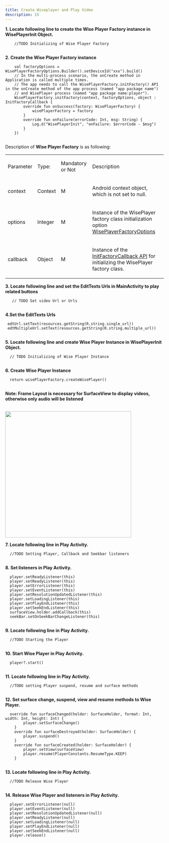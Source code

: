 ```yaml
---
title: Create Wiseplayer and Play Video
description: 15
---
```


<p><strong>1. Locate following line to create the Wise Player Factory instance in WisePlayerInit Object.</strong></p>
<pre><div id="copy-button10" class="copy-btn" title="Copy" onclick="copyCode(this.id)"></div><code>    //TODO Initializing of Wise Player Factory
<span class="pln">
</span></code></pre>
<p><strong>2. Create the Wise Player Factory instance</strong></p>
<pre><div id="copy-button11" class="copy-btn" title="Copy" onclick="copyCode(this.id)"></div><code>    val factoryOptions = WisePlayerFactoryOptions.Builder().setDeviceId("xxx").build()
    // In the multi-process scenario, the onCreate method in Application is called multiple times.
    // The app needs to call the WisePlayerFactory.initFactory() API in the onCreate method of the app process (named "app package name") 
    // and WisePlayer process (named "app package name:player").
    WisePlayerFactory.initFactory(context, factoryOptions, object : InitFactoryCallback {
        override fun onSuccess(factory: WisePlayerFactory) {
            wisePlayerFactory = factory
        }
        override fun onFailure(errorCode: Int, msg: String) {
            Log.d("WisePlayerInit", "onFailure: $errorCode - $msg")
        }
    })
<span class="pln">
</span></code></pre>
<p>Description of <strong>Wise Player Factory</strong> is as following:<br></p>
<table style="width: 100%;table-layout: fixed;">
	<tbody><tr></tr>
	<tr><td colspan="1" rowspan="1"><p>Parameter</p>
	</td><td colspan="1" rowspan="1"><p>Type:</p>
	</td><td colspan="1" rowspan="1"><p>Mandatory or Not</p>
	</td><td colspan="1" rowspan="1"><p>Description</p>
	</td></tr>
	<tr><td colspan="1" rowspan="1"><p>context</p>
	</td><td colspan="1" rowspan="1"><p>Context</p>
	</td><td colspan="1" rowspan="1"><p>M</p>
	</td><td colspan="1" rowspan="1"><p>Android context object, which is not set to null.</p>
	</td></tr>
	<tr><td colspan="1" rowspan="1"><p>options</p>
	</td><td colspan="1" rowspan="1"><p>Integer</p>
	</td><td colspan="1" rowspan="1"><p>M</p>
	</td><td colspan="1" rowspan="1"><p>Instance of the WisePlayer factory class initialization option <a href="https://developer.huawei.com/consumer/en/doc/HMSCore-References-V5/wpf-options-0000001050439397-V5" target="_blank">WisePlayerFactoryOptions</a></p>
	</td></tr>
	<tr><td colspan="1" rowspan="1"><p>callback</p>
	</td><td colspan="1" rowspan="1"><p>Object</p>
	</td><td colspan="1" rowspan="1"><p>M</p>
	</td><td colspan="1" rowspan="1"><p>Instance of the <a href="https://developer.huawei.com/consumer/en/doc/HMSCore-References-V5/init-factory-callback-0000001050199187-V5" target="_blank">InitFactoryCallback API</a> for initializing the WisePlayer factory class.</p>
	</td></tr>
</tbody></table>
<p><strong>3. Locate following line and set the EditTexts Urls in MainActivity to play related buttons</strong></p>
<pre><div id="copy-button12" class="copy-btn" title="Copy" onclick="copyCode(this.id)"></div><code>   // TODO Set video Url or Urls
<span class="pln">
</span></code></pre>
<p><strong>4.Set the EditTexts Urls </strong></p>
<pre><div id="copy-button13" class="copy-btn" title="Copy" onclick="copyCode(this.id)"></div><code> edtUrl.setText(resources.getString(R.string.single_url))
 edtMultipleUrl.setText(resources.getString(R.string.multiple_url))
 <span class="pln">
</span></code></pre>
<p><strong>5. Locate following line and create Wise Player Instance in WisePlayerInit Object. </strong></p>
<pre><div id="copy-button14" class="copy-btn" title="Copy" onclick="copyCode(this.id)"></div><code>  // TODO Initializing of Wise Player Instance
<span class="pln">
</span></code></pre>
<p><strong>6. Create Wise Player Instance</strong></p>
<pre><div id="copy-button15" class="copy-btn" title="Copy" onclick="copyCode(this.id)"></div><code>  return wisePlayerFactory.createWisePlayer()
<span class="pln">
</span></code></pre>
<aside class="special">
	<p><strong>Note: Frame Layout is necessary for SurfaceView to display videos, otherwise only audio will be listened</strong></p>
</aside>
<br><img style="width: 400.00px" src="https://raw.githubusercontent.com/bekiryavuzkoc/testRepo/gh-pages/assets/framelayout.PNG" onclick="imageclick(src)">
<p><strong>7. Locate following line in Play Activity.</strong></p>
<pre><div id="copy-button17" class="copy-btn" title="Copy" onclick="copyCode(this.id)"></div><code>  //TODO Setting Player, Callback and Seekbar listeners
<span class="pln">
</span></code></pre>
<p><strong>8. Set listeners in Play Activity.</strong></p>
<pre><div id="copy-button18" class="copy-btn" title="Copy" onclick="copyCode(this.id)"></div><code>  player.setReadyListener(this)
  player.setReadyListener(this)
  player.setErrorListener(this)
  player.setEventListener(this)
  player.setResolutionUpdatedListener(this)
  player.setLoadingListener(this)
  player.setPlayEndListener(this)
  player.setSeekEndListener(this)
  surfaceView.holder.addCallback(this)
  seekBar.setOnSeekBarChangeListener(this)
  <span class="pln">
</span></code></pre>
<p><strong>9. Locate following line in Play Activity.</strong></p>
<pre><div id="copy-button23" class="copy-btn" title="Copy" onclick="copyCode(this.id)"></div><code>  //TODO Starting the Player
	<span class="pln">
</span></code></pre>
<p><strong>10. Start Wise Player in Play Activity.</strong></p>
<pre><div id="copy-button24" class="copy-btn" title="Copy" onclick="copyCode(this.id)"></div><code>  player?.start()
<span class="pln">
</span></code></pre>
<p><strong>11. Locate following line in Play Activity. </strong></p>
<pre><div id="copy-button25" class="copy-btn" title="Copy" onclick="copyCode(this.id)"></div><code>  //TODO setting Player suspend, resume and surface methods
<span class="pln">
</span></code></pre>
<p><strong>12. Set surface change, suspend, view and resume methods to Wise Player.</strong></p>
<pre><div id="copy-button26" class="copy-btn" title="Copy" onclick="copyCode(this.id)"></div><code>  override fun surfaceChanged(holder: SurfaceHolder, format: Int, width: Int, height: Int) {
        player.setSurfaceChange()
    }
    override fun surfaceDestroyed(holder: SurfaceHolder) {
        player.suspend()
    }
    override fun surfaceCreated(holder: SurfaceHolder) {
        player.setView(surfaceView)
        player.resume(PlayerConstants.ResumeType.KEEP)
    }
<span class="pln">
</span></code></pre>
<p><strong>13. Locate following line in Play Activity.</strong></p>
<pre><div id="copy-button31" class="copy-btn" title="Copy" onclick="copyCode(this.id)"></div><code>  //TODO Release Wise Player
<span class="pln">
</span></code></pre>
<p><strong>14. Release Wise Player and listeners in Play Activity. </strong></p>
<pre><div id="copy-button32" class="copy-btn" title="Copy" onclick="copyCode(this.id)"></div><code>  player.setErrorListener(null)
  player.setEventListener(null)
  player.setResolutionUpdatedListener(null)
  player.setReadyListener(null)
  player.setLoadingListener(null)
  player.setPlayEndListener(null)
  player.setSeekEndListener(null)
  player.release()
<span class="pln">
</span></code></pre>
